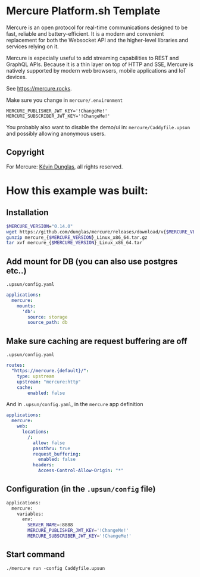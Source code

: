 # Mercure Platform.sh Template

Mercure is an open protocol for real-time communications designed to be fast, reliable and battery-efficient. It is a modern and convenient replacement for both the Websocket API and the higher-level libraries and services relying on it.

Mercure is especially useful to add streaming capabilities to REST and GraphQL APIs. Because it is a thin layer on top of HTTP and SSE, Mercure is natively supported by modern web browsers, mobile applications and IoT devices.

See https://mercure.rocks.

Make sure you change in `mercure/.environment`

```
MERCURE_PUBLISHER_JWT_KEY='!ChangeMe!'
MERCURE_SUBSCRIBER_JWT_KEY='!ChangeMe!'
```

You probably also want to disable the demo/ui in:
`mercure/Caddyfile.upsun` and possibly allowing anonymous users.

## Copyright

For Mercure: [Kévin Dunglas](https://dunglas.fr), all rights reserved.

# How this example was built:

## Installation
```bash
$MERCURE_VERSION="0.14.0"
wget https://github.com/dunglas/mercure/releases/download/v{$MERCURE_VERSION}/mercure_{$MERCURE_VERSION}_Linux_x86_64.tar.gz
gunzip mercure_{$MERCURE_VERSION}_Linux_x86_64.tar.gz
tar xvf mercure_{$MERCURE_VERSION}_Linux_x86_64.tar
```

## Add mount for DB (you can also use postgres etc..)
`.upsun/config.yaml`

```yaml
applications:
  mercure:
    mounts:
      'db':
        source: storage
        source_path: db
```
## Make sure caching are request buffering are off

`.upsun/config.yaml`
```yaml
routes:
  "https://mercure.{default}/":
    type: upstream
    upstream: "mercure:http"
    cache:
        enabled: false
```

And in `.upsun/config.yaml`, in the `mercure` app definition

```yaml
applications:
  mercure:
    web:
      locations:
        /:
          allow: false
          passthru: true
          request_buffering:
            enabled: false
          headers:
            Access-Control-Allow-Origin: "*"
```

## Configuration (in the `.upsun/config` file)

```bash
applications:
  mercure:
    variables:
      env:
        SERVER_NAME=:8888
        MERCURE_PUBLISHER_JWT_KEY='!ChangeMe!'
        MERCURE_SUBSCRIBER_JWT_KEY='!ChangeMe!'
```

## Start command

```
./mercure run -config Caddyfile.upsun
```